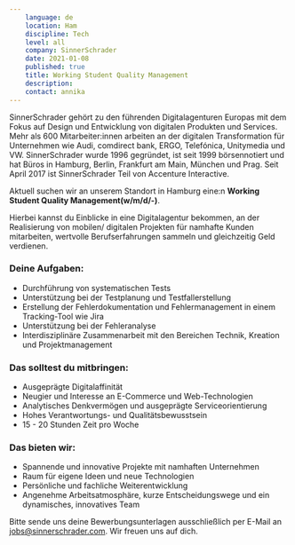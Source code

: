```yaml
---
    language: de
    location: Ham
    discipline: Tech
    level: all
    company: SinnerSchrader
    date: 2021-01-08
    published: true
    title: Working Student Quality Management 
    description: 
    contact: annika
---
```


SinnerSchrader gehört zu den führenden Digitalagenturen Europas mit dem Fokus auf Design und Entwicklung von digitalen Produkten und Services. Mehr als 600 Mitarbeiter:innen arbeiten an der digitalen Transformation für Unternehmen wie Audi, comdirect bank, ERGO, Telefónica, Unitymedia und VW. SinnerSchrader wurde 1996 gegründet, ist seit 1999 börsennotiert und hat Büros in Hamburg, Berlin, Frankfurt am Main, München und Prag. Seit April 2017 ist SinnerSchrader Teil von Accenture Interactive.

Aktuell suchen wir an unserem Standort in Hamburg eine:n **Working Student Quality Management(w/m/d/-)**.

Hierbei kannst du Einblicke in eine Digitalagentur bekommen, an der Realisierung von mobilen/ digitalen Projekten für namhafte Kunden mitarbeiten, wertvolle Berufserfahrungen sammeln und gleichzeitig Geld verdienen.

### Deine Aufgaben:

- Durchführung von systematischen Tests
- Unterstützung bei der Testplanung und Testfallerstellung
- Erstellung der Fehlerdokumentation und Fehlermanagement in einem Tracking-Tool wie Jira
- Unterstützung bei der Fehleranalyse
- Interdisziplinäre Zusammenarbeit mit den Bereichen Technik, Kreation und Projektmanagement

### Das solltest du mitbringen:

- Ausgeprägte Digitalaffinität
- Neugier und Interesse an E-Commerce und Web-Technologien
- Analytisches Denkvermögen und ausgeprägte Serviceorientierung
- Hohes Verantwortungs- und Qualitätsbewusstsein
- 15 - 20 Stunden Zeit pro Woche

### Das bieten wir:

- Spannende und innovative Projekte mit namhaften Unternehmen
- Raum für eigene Ideen und neue Technologien
- Persönliche und fachliche Weiterentwicklung
- Angenehme Arbeitsatmosphäre, kurze Entscheidungswege und ein dynamisches, innovatives Team

Bitte sende uns deine Bewerbungsunterlagen ausschließlich per E-Mail an <jobs@sinnerschrader.com>. Wir freuen uns auf dich.
